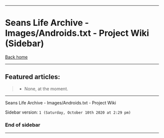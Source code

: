 
***

# Seans Life Archive - Images/Androids.txt - Project Wiki (Sidebar)

[Back home](https://github.com/seanpm2001/SeansLifeArchive_Images_Androids.txt/wiki/)

***

## Featured articles:

> * None, at the moment.

***

Seans Life Archive - Images/Androids.txt - Project Wiki

Sidebar version: `1 (Saturday, October 10th 2020 at 2:29 pm)`

### End of sidebar

***
